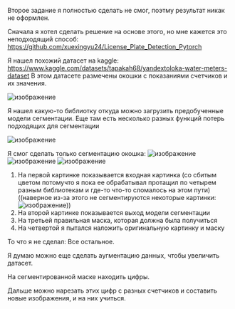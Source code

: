 Второе задание я полностью сделать не смог, поэтму результат никак не оформлен. 

Сначала я хотел сделать решение на основе этого, но мне кажется это неподходящий способ:
https://github.com/xuexingyu24/License_Plate_Detection_Pytorch

Я нашел похожий датасет на kaggle: 
https://www.kaggle.com/datasets/tapakah68/yandextoloka-water-meters-dataset
В этом датасете размечены окошки с показаниями счетчиков и их значения. 

![изображение](https://github.com/yaneivan/volga_IT_23_ml/assets/93448742/68ede847-653b-42c4-afb1-1b4d3224d7df)

Я нашел какую-то библиотку откуда можно загрузить предобученные модели сегментации. Еще там есть несколько разных функций потерь подходящих для сегментации

![изображение](https://github.com/yaneivan/volga_IT_23_ml/assets/93448742/51df49be-d2da-4ba4-9c2b-ccc4ca66c243)


Я смог сделать только сегментацию окошка:
![изображение](https://github.com/yaneivan/volga_IT_23_ml/assets/93448742/f2903991-2494-4227-8113-0fa61dde4338)
![изображение](https://github.com/yaneivan/volga_IT_23_ml/assets/93448742/cb361dcc-87ad-4f6b-80af-f5d06615e132)
![изображение](https://github.com/yaneivan/volga_IT_23_ml/assets/93448742/2cc4fbf1-263b-413d-92e7-a17e225f6d1c)
1) На первой картинке показывается входная картинка (со сбитым цветом потомучто я пока ее обрабатывал протащил по четырем разным библиотекам и где-то что-то сломалось на этом пути)((наверное из-за этого не сегментируются некоторые картинки: ![изображение](https://github.com/yaneivan/volga_IT_23_ml/assets/93448742/ac87c0fe-f2e3-4b56-b471-d94373ee3a18)))
2) На второй картинке показывается выход модели сегментации
3) На третьей правильная маска, которая должна была получиться
4) На четвертой я пытался наложить оригинальную картинку и маску

То что я не сделал:
Все остальное. 

Я думаю можно еще сделать аугментацию данных, чтобы увеличить датасет.

На сегментированной маске находить цифры. 

Дальше можно нарезать этих цифр с разных счетчиков и составить новые изображения, и на них учиться. 
